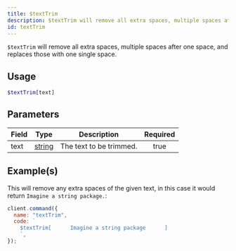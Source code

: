 ```yaml
---
title: $textTrim
description: $textTrim will remove all extra spaces, multiple spaces after one space, and replaces those with one single space.
id: textTrim
---
```


`$textTrim` will remove all extra spaces, multiple spaces after one space, and replaces those with one single space.

## Usage

```php
$textTrim[text]
```

## Parameters

| Field | Type                                                                                              | Description             | Required |
| ----- | ------------------------------------------------------------------------------------------------- | ----------------------- | :------: |
| text  | [string](https://developer.mozilla.org/en-US/docs/Web/JavaScript/Reference/Global_Objects/String) | The text to be trimmed. |   true   |

## Example(s)

This will remove any extra spaces of the given text, in this case it would return `Imagine a string package.`:

```javascript
client.command({
  name: "textTrim",
  code: `
    $textTrim[      Imagine a string package      ]
    `,
});
```
